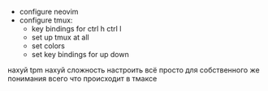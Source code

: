 * configure neovim
* configure tmux:
  * key bindings for ctrl h ctrl l
  * set up tmux at all
  * set colors
  * set key bindings for up down

нахуй tpm
нахуй сложность
настроить всё просто для собственного же понимания
всего что происходит в тмаксе
